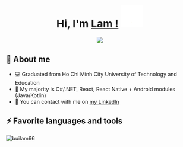  <h1 align="center">Hi, I'm <a href="https://github.com/builam66">Lam !<a>
 <img src="https://github.com/Kathryn-Jie/Kathryn-Jie/blob/main/wave.gif" width="60px" /></h1>
  
<p align="center">
 <a href="#"><img src="https://readme-typing-svg.herokuapp.com/?lines=Sometimes,%20a%20single%20chance%20is%20all%20it%20takes%20to%20turn%20dreams%20into%20reality&font=Fira%20Code&center=true&width=1000&height=45&color=505050&vCenter=true&size=22&repeat=false"></a>
</p>

## 📖 About me
* 💻 Graduated from Ho Chi Minh City University of Technology and Education
* 🎨 My majority is C#/.NET, React, React Native + Android modules (Java/Kotlin)
* 🔗 You can contact with me on [my LinkedIn](https://www.linkedin.com/in/buiphuclam/)

## ⚡ Favorite languages and tools
<img src="https://github-readme-stats.vercel.app/api/top-langs/?username=builam66&hide=css,html,powershell,elm,php&show_icons=true&count_private=true&theme=algolia&layout=compact&card_width=500" alt="builam66" />
